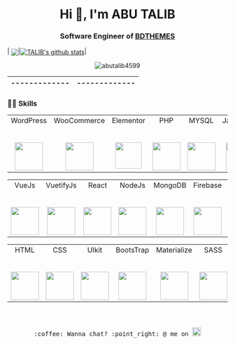 <h1 align="center">Hi 👋, I'm ABU TALIB</h1>
<h3 align="center">Software Engineer of <a href='https://bdthemes.com'>BDTHEMES</a></h3>

| <a href="https://github.com/abutalib4599/github-readme-stats"><img align="center" src="https://github-readme-stats.vercel.app/api?username=abutalib4599&show_icons=true&hide=prs&count_private=true" /></a>|<a href="https://github.com/abutalib4599/github-readme-stats"><img align="center" src="https://github-readme-stats.vercel.app/api/top-langs/?username=abutalib4599&layout=compact&hide=html,css,scss&count_private=true&hide_rank=true&langs_count=6" alt="TALIB's github stats" /></a>|

<p align="center">
  <img src="https://github-profile-trophy.vercel.app/?username=abutalib4599&row=1&column=7&margin-w=15&margin-h=15&no-bg=true&no-frame=true&theme=onedark" alt="abutalib4599" />
</p>

| ------------- | ------------- |
| ------------- | ------------- |

### 👨‍💻 Skills

<table>
  <tbody>
    <tr valign="top">
       <td width="14.28%" align="center">
        <span>WordPress</span><br><br><br>
        <img height="64px" src="https://cdn.svgporn.com/logos/wordpress-icon.svg">
      </td> 
      <td width="14.28%" align="center">
        <span>WooCommerce</span><br><br><br>
        <img height="64px" src="https://cdn.svgporn.com/logos/woocommerce-icon.svg">
      </td>
      <td width="14.28%" align="center">
        <span>Elementor</span><br><br><br>
        <img height="60px" src="https://elementor.com/wp-content/uploads/2022/07/Elementor-Logo-Symbol-Blue.svg">
      </td>
       <td width="14.28%" align="center">
        <span>PHP</span><br><br><br>
        <img height="64px" src="https://cdn.svgporn.com/logos/php.svg">
      </td>
        <td width="14.28%" align="center">
        <span>MYSQL</span><br><br><br>
        <img height="64px" src="https://cdn.svgporn.com/logos/mysql.svg">
      </td>
       <td width="14.28%" align="center">
        <span>JavaScript</span><br><br><br>
        <img height="64px" src="https://cdn.svgporn.com/logos/javascript.svg">
      </td>
       <td width="14.28%" align="center">
        <span>jQuery</span><br><br><br>
        <img height="64px" src="https://cdn.svgporn.com/logos/jquery.svg">
      </td>
    </tr>
      </tbody>
</table>
<table>
  <tbody>
      <td width="14.28%" align="center">
        <span>VueJs</span><br><br><br>
        <img height="64px" src="https://cdn.svgporn.com/logos/vue.svg">
      </td>
      <td width="14.28%" align="center">
        <span>VuetifyJs</span><br><br><br>
        <img height="64px" src="https://cdn.svgporn.com/logos/vuetifyjs.svg">
      </td>
      <td width="14.28%" align="center">
        <span>React</span><br><br><br>
        <img height="64px" src="https://cdn.svgporn.com/logos/react.svg">
      </td>
    <td width="14.28%" align="center">
        <span>NodeJs</span><br><br><br>
        <img height="64px" src="https://cdn.svgporn.com/logos/nodejs.svg">
      </td>
      <td width="14.28%" align="center">
        <span>MongoDB</span><br><br><br>
        <img height="64px" src="https://cdn.svgporn.com/logos/mongodb.svg">
      </td>
      <td width="14.28%" align="center">
        <span>Firebase</span><br><br><br>
        <img height="64px" src="https://cdn.svgporn.com/logos/firebase.svg">
      </td>
      <td width="14.28%" align="center">
        <span>ExpressJs</span><br><br><br>
        <img height="64px" src="https://cdn.svgporn.com/logos/express.svg">
      </td>
    </tr>
      </tbody>
</table>

<table>
  <tbody>
    <tr valign="top">
       <td width="14.28%" align="center">
        <span>HTML</span><br><br><br>
        <img height="64px" src="https://cdn.svgporn.com/logos/html-5.svg">
      </td>
      <td width="14.28%" align="center">
        <span>CSS</span><br><br><br>
        <img height="64px" src="https://cdn.svgporn.com/logos/css-3.svg">
      </td>
      <td width="14.28%" align="center">
        <span>UIkit</span><br><br><br>
        <img height="64px" src="https://cdn.svgporn.com/logos/uikit.svg">
      </td>
      <td width="14.28%" align="center">
        <span>BootsTrap</span><br><br><br>
        <img height="64px" src="https://cdn.svgporn.com/logos/bootstrap.svg">
      </td>
      <td width="14.28%" align="center">
        <span>Materialize</span><br><br><br>
        <img height="64px" src="https://cdn.svgporn.com/logos/materializecss.svg">
      </td>
      <td width="14.28%" align="center">
        <span>SASS</span><br><br><br>
        <img height="64px" src="https://cdn.svgporn.com/logos/sass.svg">
      </td>
       <td width="14.28%" align="center">
        <span>Github</span><br><br><br>
        <img height="64px" src="https://cdn.svgporn.com/logos/github-icon.svg">
      </td>
    </tr>
      </tbody>
</table>

<p align="center">
  <samp>
    <br><br>:coffee: Wanna chat? :point_right: @ me on
    <a href="https://t.me/abutalib4599" target=”_blank”>
      <img src="https://cdn.svgporn.com/logos/telegram.svg" style="padding-top:10px"  width="20px"></a>
  </samp>
</p>
